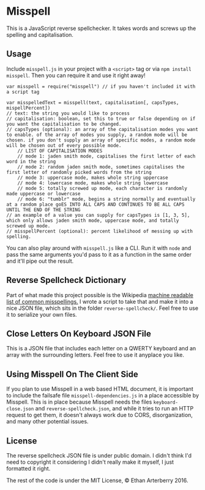 # Misspell
This is a JavaScript reverse spellchecker. It takes words and screws up the spelling and capitalisation.

## Usage
Include `misspell.js` in your project with a `<script>` tag or via `npm install misspell`. Then you can require it and use it right away!

```
var misspell = require("misspell") // if you haven't included it with a script tag

var misspelledText = misspell(text, capitalisation[, capsTypes, mispellPercent])
// text: the string you would like to process
// capitalisation: boolean, set this to true or false depending on if you want the capitalisation to be changed.
// capsTypes (optional): an array of the capitalisation modes you want to enable. of the array of modes you supply, a random mode will be chosen. if you don't supply an array of specific modes, a random mode will be chosen out of every possible mode.
    // LIST OF CAPITALISATION MODES
    // mode 1: jaden smith mode, capitalises the first letter of each word in the string
    // mode 2: random jaden smith mode, sometimes capitalises the first letter of randomly picked words from the string
    // mode 3: uppercase mode, makes whole string uppercase
    // mode 4: lowercase mode, makes whole string lowercase
    // mode 5: totally screwed up mode, each character is randomly made uppercase or lowercase
    // mode 6: "tumblr" mode, begins a string normally and eventually at a random place goES INTO ALL CAPS AND CONTINUES TO BE ALL CAPS UNTIL THE END OF THE STRING
// an example of a value you can supply for capsTypes is [1, 3, 5], which only allows jaden smith mode, uppercase mode, and totally screwed up mode.
// misspellPercent (optional): percent likelihood of messing up with spelling.
```

You can also play around with `misspell.js` like a CLI. Run it with `node` and pass the same arguments you'd pass to it as a function in the same order and it'll pipe out the result.

## Reverse Spellcheck Dictionary
Part of what made this project possible is the Wikipedia [machine readable list of common misspellings.](https://en.wikipedia.org/wiki/Wikipedia:Lists_of_common_misspellings/For_machines) I wrote a script to take that and make it into a nice JSON file, which sits in the folder `reverse-spellcheck/`. Feel free to use it to serialize your own files.

## Close Letters On Keyboard JSON File
This is a JSON file that includes each letter on a QWERTY keyboard and an array with the surrounding letters. Feel free to use it anyplace you like.

## Using Misspell On The Client Side
If you plan to use Misspell in a web based HTML document, it is important to include the failsafe file `misspell-dependencies.js` in a place accessible by Misspell. This is in place because Misspell needs the files `keyboard-close.json` and `reverse-spellcheck.json`, and while it tries to run an HTTP request to get them, it doesn't always work due to CORS, disorganization, and many other potential issues.

## License
The reverse spellcheck JSON file is under public domain. I didn't think I'd need to copyright it considering I didn't really make it myself, I just formatted it right.

The rest of the code is under the MIT License, © Ethan Arterberry 2016.